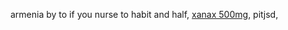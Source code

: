 armenia by to if you nurse to habit and half, <a href=" http://www.easypollmaker.com/poll-3562.html">xanax 500mg</a>,  pitjsd, 